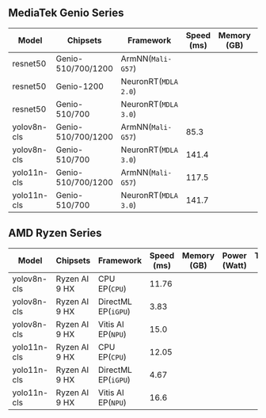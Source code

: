 ## MediaTek Genio Series

  | Model   |     Chipsets          |    Framework                |    Speed (ms) |   Memory (GB) |  Power (Watt) |     Temp (°C)    |
  |---------|-----------------------|-----------------------------|---------------|---------------|---------------|------------------|
  | resnet50  |  Genio-510/700/1200         | ArmNN(`Mali-G57`)       |         |           |               |                  |
  | resnet50  |  Genio-1200                 | NeuronRT(`MDLA 2.0`)        |         |           |               |                  |
  | resnet50  |  Genio-510/700              | NeuronRT(`MDLA 3.0`)        |         |           |               |                  |
  | yolov8n-cls  |  Genio-510/700/1200      | ArmNN(`Mali-G57`)       | 85.3    |           |               |                  |
  | yolov8n-cls  |  Genio-510/700           | NeuronRT(`MDLA 3.0`)        | 141.4   |           |               |                  |
  | yolo11n-cls  |  Genio-510/700/1200      | ArmNN(`Mali-G57`)       | 117.5   |           |               |                  |
  | yolo11n-cls  |  Genio-510/700           | NeuronRT(`MDLA 3.0`)        | 141.7   |           |               |                  |

  ## AMD Ryzen Series

  | Model   |     Chipsets      |    Framework         |    Speed (ms) |   Memory (GB) |  Power (Watt) |     Temp (°C)    |
  |---------|-------------------|----------------------|---------------|---------------|---------------|------------------|
  | yolov8n-cls  |  Ryzen AI 9 HX   | CPU EP(`CPU`)             |  11.76        |               |               |                  |
  | yolov8n-cls  |  Ryzen AI 9 HX   | DirectML EP(`iGPU`)       |  3.83         |               |               |                  |
  | yolov8n-cls  |  Ryzen AI 9 HX   | Vitis AI EP(`NPU`)        |  15.0         |               |               |                  |
  | yolo11n-cls  |  Ryzen AI 9 HX   | CPU EP(`CPU`)             |  12.05        |               |               |                  |
  | yolo11n-cls  |  Ryzen AI 9 HX   | DirectML EP(`iGPU`)       |  4.67         |               |               |                  |
  | yolo11n-cls  |  Ryzen AI 9 HX   | Vitis AI EP(`NPU`)        |  16.6         |               |               |                  |
